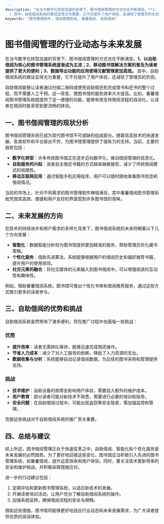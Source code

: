 ```yaml
---
description: "在当今数字化转型加速的背景下，图书借阅管理的方式也在不断演变。**1、以自助借阅为核心的图书管理系统逐渐成为主流；2、移动图书馆解决方案的普及为读者提供了更大的便利；3、数据导出功能的应用使得文献管理更加高效。**\
  \ 其中，自助借阅系统的建设显得尤为重要，它不仅提升了用户体验，还减轻了管理员的负担。"
keywords: "图书管理软件, 借阅管理系统, 番薯借阅, 自助借阅"
---
```

# 图书借阅管理的行业动态与未来发展

在当今数字化转型加速的背景下，图书借阅管理的方式也在不断演变。**1、以自助借阅为核心的图书管理系统逐渐成为主流；2、移动图书馆解决方案的普及为读者提供了更大的便利；3、数据导出功能的应用使得文献管理更加高效。** 其中，自助借阅系统的建设显得尤为重要，它不仅提升了用户体验，还减轻了管理员的负担。

自助借阅能够让读者通过扫描二维码或使用自助借还机完成借书和还书的整个过程，而不需要人工干预。这一改变，使图书馆的服务效率大大提高。比如，番薯借阅图书管理系统就提供了这一便捷的功能，能够有效支持借阅流程的自动化，让读者在借阅时能享受到更流畅的体验。

## **一、图书借阅管理的现状分析**

图书借阅管理系统已成为现代图书馆不可或缺的组成部分。随着信息技术的快速发展，各类软件和平台层出不穷，为图书馆管理提供了强有力的支持。当前，主要的趋势包括：

- **数字化转型**：许多传统图书馆正在逐步迈向数字化，推动借阅管理的信息化。
- **自助服务的兴起**：读者自主借还书籍的方式越来越被接受，减少了传统借阅模式的局限性。
- **移动互联网应用**：通过智能手机应用程序，用户可以随时随地查看图书信息和借阅情况。

当前的市场上，针对不同需求的图书管理软件琳琅满目，其中番薯借阅图书管理系统凭借其高效、便捷和用户友好的界面受到许多图书馆的青睐。

## **二、未来发展的方向**

在技术的持续进步和用户需求的多样化背景下，图书借阅系统的未来将朝着以下几个方向发展：

- **智能化**：数据智能分析将为图书馆提供更加精准的服务，帮助管理员优化藏书策略。
- **个性化服务**：借助先进算法，系统能够根据用户的借阅历史和偏好推荐书籍，提升用户的使用体验。
- **社交元素的融合**：将社交媒体的元素融入到图书借阅中，可以增强阅读的互动性和趣味性。

例如，借助番薯借阅系统，图书馆可推出个性化书单和借阅推荐服务，通过这些方式吸引更多的读者参与。

## **三、自助借阅的优势和挑战**

自助借阅系统虽然带来了诸多便利，但在推广过程中也面临一些挑战：

### **优势**

- **提升效率**：读者无需排队等待，能够迅速完成借还操作。
- **节省人力成本**：减少了对人工服务的依赖，降低了人力资源的支出。
- **数据收集与分析**：系统能够自动记录借阅数据，为后续的图书采购和管理提供支持。

### **挑战**

- **技术维护**：自助设备的故障会影响用户体验，需要投入额外的维护成本。
- **用户教育**：部分读者可能对新技术不熟悉，需要进行必要的培训和指导。
- **安全问题**：在自助借阅过程中，可能出现盗窃等安全隐患，需加强监控和管理。

克服这些挑战对于自助借阅系统的推广至关重要。

## **四、总结与建议**

综上所述，图书借阅管理正处于快速变革之中，自助借阅、智能化和个性化服务是未来发展的必然趋势。为了更好地迎接这些变化，图书馆应当积极引入先进的图书管理系统，如番薯借阅，提升运营效率和用户体验。同时，要关注技术更新带来的安全和维护挑战，并积极采取措施应对。

进一步的行动建议包括：

1. 定期评估和更新图书管理系统，以适应新技术的发展。
2. 开展读者培训活动，让用户充分了解自助借阅系统的操作。
3. 加强系统监控，确保借阅流程的安全与顺畅。

借助这些措施，图书馆将能够更好地适应行业动态和未来发展需求，为广大读者提供优质的阅读体验。

